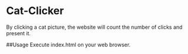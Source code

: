 # Cat-Clicker
By clicking a cat picture, the website will count the number of clicks and present it.

##Usage
Execute index.html on your web browser.
